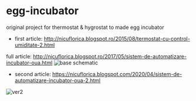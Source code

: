 # egg-incubator
original project for thermostat &amp; hygrostat to made egg incubator

- first article: http://nicuflorica.blogspot.ro/2015/08/termostat-cu-control-umiditate-2.html

full article: http://nicuflorica.blogspot.ro/2017/05/sistem-de-automatizare-incubator-oua.html
![base schematic](https://1.bp.blogspot.com/-XCSTk-B0zGs/WRlwNJaFgdI/AAAAAAAAVKQ/dnlevhp0VGEfGJACRZRFSxxRCD2kbUl7gCLcB/s1600/schema%2Bincubator.png)

- second article: https://nicuflorica.blogspot.com/2020/04/sistem-de-automatizare-incubator-oua-2.html

![ver2](https://1.bp.blogspot.com/-iSa4rHR2Vxk/XpLoGdChLCI/AAAAAAAAb8k/3Nzwy9rq7VcETkjCWlbiNTdQ3YFGwbhQQCLcBGAsYHQ/s1600/incubator_v2.png)
